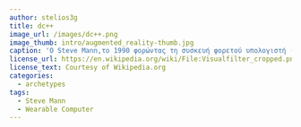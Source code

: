 ```yaml
---
author: stelios3g
title: dc++
image_url: /images/dc++.png
image_thumb: intro/augmented_reality-thumb.jpg
caption: 'Ο Steve Mann,το 1990 φορώντας τη συσκευή φορετού υπολογιστή (wearable computer) που κατασκεύασε.'
license_url: https://en.wikipedia.org/wiki/File:Visualfilter_cropped.png
license_text: Courtesy of Wikipedia.org
categories:
  - archetypes
tags:
  - Steve Mann
  - Wearable Computer
---
```

